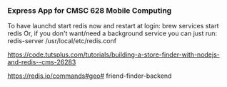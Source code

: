 ### Express App for CMSC 628 Mobile Computing

To have launchd start redis now and restart at login:
  brew services start redis
Or, if you don't want/need a background service you can just run:
  redis-server /usr/local/etc/redis.conf


https://code.tutsplus.com/tutorials/building-a-store-finder-with-nodejs-and-redis--cms-26283

https://redis.io/commands#geo# friend-finder-backend
